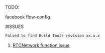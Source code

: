 TODO:

facebook flow-config

#ISSUES

```bash
Falied to find Build Tools revision xx.x.x
```

1. [RTCNetwork function issue](https://github.com/facebook/react-native/issues/4488)

